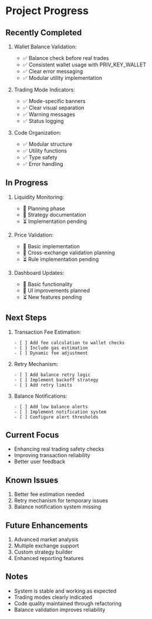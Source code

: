 # Project Progress

## Recently Completed
1. Wallet Balance Validation:
   - ✅ Balance check before real trades
   - ✅ Consistent wallet usage with PRIV_KEY_WALLET
   - ✅ Clear error messaging
   - ✅ Modular utility implementation

2. Trading Mode Indicators:
   - ✅ Mode-specific banners
   - ✅ Clear visual separation
   - ✅ Warning messages
   - ✅ Status logging

3. Code Organization:
   - ✅ Modular structure
   - ✅ Utility functions
   - ✅ Type safety
   - ✅ Error handling

## In Progress
1. Liquidity Monitoring:
   - 🔄 Planning phase
   - 📝 Strategy documentation
   - ⏳ Implementation pending

2. Price Validation:
   - 🔄 Basic implementation
   - 📝 Cross-exchange validation planning
   - ⏳ Rule implementation pending

3. Dashboard Updates:
   - 🔄 Basic functionality
   - 📝 UI improvements planned
   - ⏳ New features pending

## Next Steps
1. Transaction Fee Estimation:
   ```
   - [ ] Add fee calculation to wallet checks
   - [ ] Include gas estimation
   - [ ] Dynamic fee adjustment
   ```

2. Retry Mechanism:
   ```
   - [ ] Add balance retry logic
   - [ ] Implement backoff strategy
   - [ ] Add retry limits
   ```

3. Balance Notifications:
   ```
   - [ ] Add low balance alerts
   - [ ] Implement notification system
   - [ ] Configure alert thresholds
   ```

## Current Focus
- Enhancing real trading safety checks
- Improving transaction reliability
- Better user feedback

## Known Issues
1. Better fee estimation needed
2. Retry mechanism for temporary issues
3. Balance notification system missing

## Future Enhancements
1. Advanced market analysis
2. Multiple exchange support
3. Custom strategy builder
4. Enhanced reporting features

## Notes
- System is stable and working as expected
- Trading modes clearly indicated
- Code quality maintained through refactoring
- Balance validation improves reliability